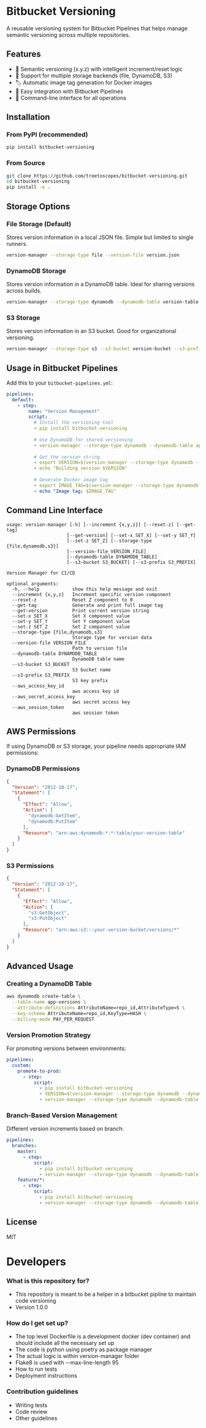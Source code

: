 # Bitbucket Versioning

A reusable versioning system for Bitbucket Pipelines that helps manage semantic versioning across multiple repositories.

## Features

- 🔢 Semantic versioning (x.y.z) with intelligent increment/reset logic
- 🔄 Support for multiple storage backends (file, DynamoDB, S3)
- 🏷️ Automatic image tag generation for Docker images
- 🔌 Easy integration with Bitbucket Pipelines
- 🚀 Command-line interface for all operations

## Installation

### From PyPI (recommended)

```bash
pip install bitbucket-versioning
```

### From Source

```bash
git clone https://github.com/treetoscopes/bitbucket-versioning.git
cd bitbucket-versioning
pip install -e .
```

## Storage Options

### File Storage (Default)

Stores version information in a local JSON file. Simple but limited to single runners.

```bash
version-manager --storage-type file --version-file version.json
```

### DynamoDB Storage

Stores version information in a DynamoDB table. Ideal for sharing versions across builds.

```bash
version-manager --storage-type dynamodb --dynamodb-table version-table
```

### S3 Storage

Stores version information in an S3 bucket. Good for organizational versioning.

```bash
version-manager --storage-type s3 --s3-bucket version-bucket --s3-prefix versions
```

## Usage in Bitbucket Pipelines

Add this to your `bitbucket-pipelines.yml`:

```yaml
pipelines:
  default:
    - step:
        name: "Version Management"
        script:
          # Install the versioning tool
          - pip install bitbucket-versioning
          
          # Use DynamoDB for shared versioning
          - version-manager --storage-type dynamodb --dynamodb-table app-versions --increment z
          
          # Get the version string
          - export VERSION=$(version-manager --storage-type dynamodb --dynamodb-table app-versions --get-version)
          - echo "Building version $VERSION"
          
          # Generate Docker image tag
          - export IMAGE_TAG=$(version-manager --storage-type dynamodb --dynamodb-table app-versions --get-tag)
          - echo "Image tag: $IMAGE_TAG"
```

## Command Line Interface

```
usage: version-manager [-h] [--increment {x,y,z}] [--reset-z] [--get-tag]
                      [--get-version] [--set-x SET_X] [--set-y SET_Y]
                      [--set-z SET_Z] [--storage-type {file,dynamodb,s3}]
                      [--version-file VERSION_FILE]
                      [--dynamodb-table DYNAMODB_TABLE]
                      [--s3-bucket S3_BUCKET] [--s3-prefix S3_PREFIX]

Version Manager for CI/CD

optional arguments:
  -h, --help            show this help message and exit
  --increment {x,y,z}   Increment specific version component
  --reset-z             Reset Z component to 0
  --get-tag             Generate and print full image tag
  --get-version         Print current version string
  --set-x SET_X         Set X component value
  --set-y SET_Y         Set Y component value
  --set-z SET_Z         Set Z component value
  --storage-type {file,dynamodb,s3}
                        Storage type for version data
  --version-file VERSION_FILE
                        Path to version file
  --dynamodb-table DYNAMODB_TABLE
                        DynamoDB table name
  --s3-bucket S3_BUCKET
                        S3 bucket name
  --s3-prefix S3_PREFIX
                        S3 key prefix
  --aws_access_key_id
                        aws access key id
  --aws_secret_access_key
                        aws secret access key
  --aws_session_token
                        aws session token
```

## AWS Permissions

If using DynamoDB or S3 storage, your pipeline needs appropriate IAM permissions:

### DynamoDB Permissions

```json
{
  "Version": "2012-10-17",
  "Statement": [
    {
      "Effect": "Allow",
      "Action": [
        "dynamodb:GetItem",
        "dynamodb:PutItem"
      ],
      "Resource": "arn:aws:dynamodb:*:*:table/your-version-table"
    }
  ]
}
```

### S3 Permissions

```json
{
  "Version": "2012-10-17",
  "Statement": [
    {
      "Effect": "Allow",
      "Action": [
        "s3:GetObject",
        "s3:PutObject"
      ],
      "Resource": "arn:aws:s3:::your-version-bucket/versions/*"
    }
  ]
}
```

## Advanced Usage

### Creating a DynamoDB Table

```bash
aws dynamodb create-table \
  --table-name app-versions \
  --attribute-definitions AttributeName=repo_id,AttributeType=S \
  --key-schema AttributeName=repo_id,KeyType=HASH \
  --billing-mode PAY_PER_REQUEST
```

### Version Promotion Strategy

For promoting versions between environments:

```yaml
pipelines:
  custom:
    promote-to-prod:
      - step:
          script:
            - pip install bitbucket-versioning
            - VERSION=$(version-manager --storage-type dynamodb --dynamodb-table dev-versions --aws_access_key_id aws-access-key-id --aws_secret_access_key aws-secret-access-key --aws-session_token-aws_session-token --get-version)
            - version-manager --storage-type dynamodb --dynamodb-table prod-versions --aws_access_key_id aws-access-key-id --aws_secret_access_key aws-secret-access-key --aws-session_token-aws_session-token --set-x $(echo $VERSION | cut -d. -f1) --set-y $(echo $VERSION | cut -d. -f2) --set-z $(echo $VERSION | cut -d. -f3)
```

### Branch-Based Version Management

Different version increments based on branch:

```yaml
pipelines:
  branches:
    master:
      - step:
          script:
            - pip install bitbucket-versioning
            - version-manager --storage-type dynamodb --dynamodb-table app-versions --aws_access_key_id aws-access-key-id --aws_secret_access_key aws-secret-access-key --aws-session_token-aws_session-token --increment y --reset-z
    feature/*:
      - step:
          script:
            - pip install bitbucket-versioning
            - version-manager --storage-type dynamodb --dynamodb-table app-versions --aws_access_key_id aws-access-key-id --aws_secret_access_key aws-secret-access-key --aws-session_token-aws_session-token --increment z
```

## License

MIT


# Developers
### What is this repository for? ###

* This repository is meant to be a helper in a bitbucket pipline to maintain code versioning
* Version 1.0.0

### How do I get set up? ###

* The top level Dockerfile is a development docker (dev container) and should include all the necessary set up
* The code is python using poetry as package manager
* The actual logic is within version-manager folder
* Flake8 is used with --max-line-length 95
* How to run tests
* Deployment instructions

### Contribution guidelines ###

* Writing tests
* Code review
* Other guidelines


